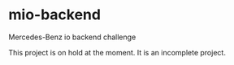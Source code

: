 # mio-backend
Mercedes-Benz io backend challenge

This project is on hold at the moment. It is an incomplete project.
